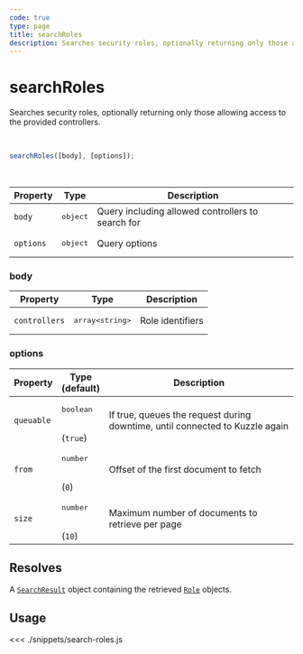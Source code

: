 ```yaml
---
code: true
type: page
title: searchRoles
description: Searches security roles, optionally returning only those allowing access to the provided controllers.
---
```


# searchRoles

Searches security roles, optionally returning only those allowing access to the provided controllers.

<br />

```js
searchRoles([body], [options]);
```

<br />

| Property | Type | Description |
|--- |--- |--- |
| `body` | <pre>object</pre> | Query including allowed controllers to search for |
| `options` | <pre>object</pre> | Query options |

### body

| Property | Type | Description |
| --- | --- | --- |
| `controllers` | <pre>array&lt;string&gt;</pre> | Role identifiers |

### options

| Property   | Type<br/>(default)              | Description                                                                                                                                                                                                       |
| ---------- | ------------------------------- | ----------------------------------------------------------------------------------------------------------------------------------------------------------------------------------------------------------------- |
| `queuable` | <pre>boolean</pre><br/>(`true`) | If true, queues the request during downtime, until connected to Kuzzle again                                                                                                                                      |
| `from`     | <pre>number</pre><br/>(`0`)     | Offset of the first document to fetch                                                                                                                                                                             |
| `size`     | <pre>number</pre><br/>(`10`)    | Maximum number of documents to retrieve per page                                                                                                                                                                  |

## Resolves

A [`SearchResult`](sdk/js/6/core-classes/search-result) object containing the retrieved [`Role`](/sdk/js/7/core-classes/role) objects.

## Usage

<<< ./snippets/search-roles.js
